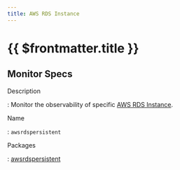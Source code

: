 ```yaml
---
title: AWS RDS Instance
---
```


# {{ $frontmatter.title }}

## Monitor Specs

Description

: Monitor the observability of specific [AWS RDS Instance](https://aws.amazon.com/rds/).

Name

: `awsrdspersistent`

Packages

: [awsrdspersistent](awsrdspersistent_awsrdspersistent.md)


<!--@include: /parts/_1.md-->


<!--@include: /parts/_2.md-->